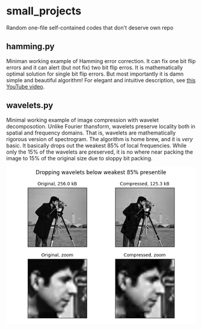 # small_projects
Random one-file self-contained codes that don't deserve own repo

## hamming.py
Miniman working example of Hamming error correction. It can fix one bit flip errors and it can alert (but not fix) two bit flip erros. It is mathematically optimal solution for single bit flip errors. But most importantly it is damn simple and beautiful algorithm! For elegant and intuitive description, see [this YouTube video](https://www.youtube.com/watch?v=b3NxrZOu_CE).

## wavelets.py
Minimal working example of image compression with wavelet decomposotion. Unlike Fourier thansform, wavelets preserve locality both in spatial and frequency domains. That is, wavelets are mathematically rigorous version of spectrogram. The algorithm is home brew, and it is _very_ basic. It basically drops out the weakest 85% of local frequencies. While only the 15% of the wavelets are preserved, it is no where near packing the image to 15% of the original size due to sloppy bit packing.

![wavelets](wavelets.png)
